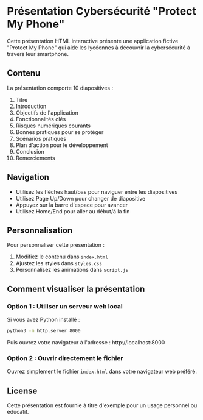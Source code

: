 # Présentation Cybersécurité "Protect My Phone"

Cette présentation HTML interactive présente une application fictive "Protect My Phone" qui aide les lycéennes à découvrir la cybersécurité à travers leur smartphone.

## Contenu

La présentation comporte 10 diapositives :

1. Titre
2. Introduction
3. Objectifs de l'application
4. Fonctionnalités clés
5. Risques numériques courants
6. Bonnes pratiques pour se protéger
7. Scénarios pratiques
8. Plan d'action pour le développement
9. Conclusion
10. Remerciements

## Navigation

- Utilisez les flèches haut/bas pour naviguer entre les diapositives
- Utilisez Page Up/Down pour changer de diapositive
- Appuyez sur la barre d'espace pour avancer
- Utilisez Home/End pour aller au début/à la fin

## Personnalisation

Pour personnaliser cette présentation :

1. Modifiez le contenu dans `index.html`
2. Ajustez les styles dans `styles.css`
3. Personnalisez les animations dans `script.js`

## Comment visualiser la présentation

### Option 1 : Utiliser un serveur web local

Si vous avez Python installé :

```bash
python3 -m http.server 8000
```

Puis ouvrez votre navigateur à l'adresse : http://localhost:8000

### Option 2 : Ouvrir directement le fichier

Ouvrez simplement le fichier `index.html` dans votre navigateur web préféré.

## License

Cette présentation est fournie à titre d'exemple pour un usage personnel ou éducatif.